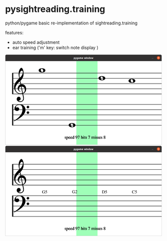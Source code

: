 # pysightreading.training
python/pygame basic re-implementation of sightreading.training

features:
- auto speed adjustment
- ear training ('m' key: switch note display )


![Screenshot 1](https://github.com/a4444f/pysightreading.training/blob/main/sc1.png)
![Screenshot 2](https://github.com/a4444f/pysightreading.training/blob/main/sc2.png)
